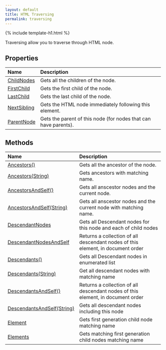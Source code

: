 ```yaml
---
layout: default
title: HTML Traversing
permalink: traversing
---
```


{% include template-h1.html %}

Traversing allow you to traverse through HTML node.

## Properties

| Name | Description |
| :--- | :---------- |
| [ChildNodes](child-nodes) | Gets all the children of the node. |
| [FirstChild](first-child) | Gets the first child of the node. | 
| [LastChild](last-child) | Gets the last child of the node. |
| [NextSibling](next-sibling) | Gets the HTML node immediately following this element. |
| [ParentNode](parent-node) | Gets the parent of this node (for nodes that can have parents). |


## Methods

| Name | Description |
| :--- | :---------- |
| [Ancestors()](ancestors) | Gets all the ancestor of the node.  |
| [Ancestors(String)](ancestors#public-ienumerable--htmlnode--ancestorsstring-name) | Gets ancestors with matching name. |
| [AncestorsAndSelf()](ancestors-and-self) | Gets all anscestor nodes and the current node. |
| [AncestorsAndSelf(String)](ancestors-and-self#public-ienumerable--htmlnode--ancestorsandselfstring-name) | Gets all anscestor nodes and the current node with matching name. |
| [DescendantNodes](descendant-nodes) | Gets all Descendant nodes for this node and each of child nodes |
| [DescendantNodesAndSelf](descendant-nodes-and-self) | Returns a collection of all descendant nodes of this element, in document order |
| [Descendants()](descendants) | Gets all Descendant nodes in enumerated list |
| [Descendants(String)](descendants#public-ienumerable--htmlnode--descendantsstring-name) | Get all descendant nodes with matching name |
| [DescendantsAndSelf()](descendants-and-self) | Returns a collection of all descendant nodes of this element, in document order |
| [DescendantsAndSelf(String)](descendants-and-self#public-ienumerable--htmlnode--descendantsandselfstring-name) | Gets all descendant nodes including this node |
| [Element](element) | Gets first generation child node matching name |
| [Elements](elements) | Gets matching first generation child nodes matching name |
